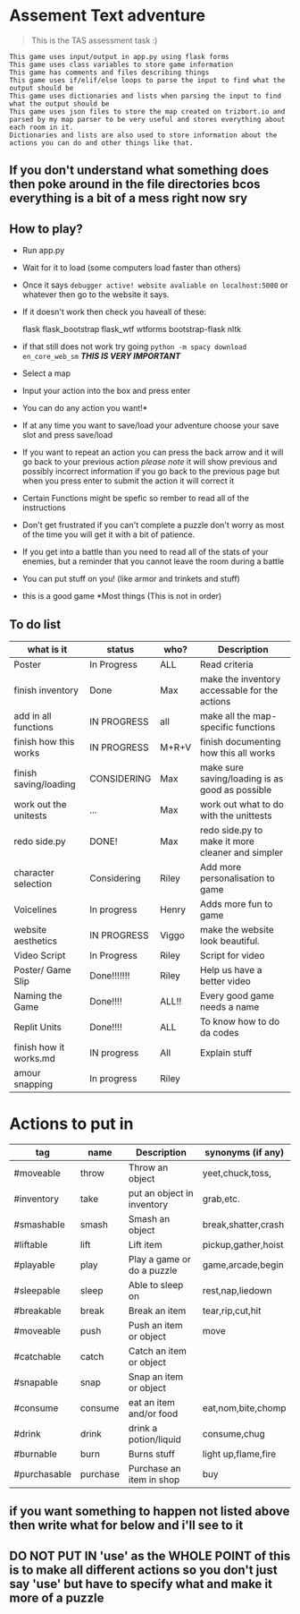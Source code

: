 # Assement Text adventure

> This is the TAS assessment task :)

    This game uses input/output in app.py using flask forms
    This game uses class variables to store game information
    This game has comments and files describing things
    This game uses if/elif/else loops to parse the input to find what the output should be
    This game uses dictionaries and lists when parsing the input to find what the output should be
    This game uses json files to store the map created on trizbort.io and parsed by my map parser to be very useful and stores everything about each room in it.
    Dictionaries and lists are also used to store information about the actions you can do and other things like that.

## If you don't understand what something does then poke around in the file directories bcos everything is a bit of a mess right now sry

## How to play?

- Run app.py
- Wait for it to load (some computers load faster than others)
- Once it says `debugger active! website avaliable on localhost:5000` or whatever then go to the website it says.
- If it doesn't work then check you haveall of these:

    flask
    flask_bootstrap
    flask_wtf
    wtforms
    bootstrap-flask
    nltk 
    
- if that still does not work try going `python -m spacy download en_core_web_sm` ***THIS IS VERY IMPORTANT***
- Select a map
- Input your action into the box and press enter
- You can do any action you want!*
- If at any time you want to save/load your adventure choose your save slot and press save/load
- If you want to repeat an action you can press the back arrow and it will go back to your previous action *please note* it will show previous and possibly incorrect information if you go back to the previous page but when you press enter to submit the action it will correct it
- Certain Functions might be spefic so rember to read all of the instructions
- Don't get frustrated if you can't complete a puzzle don't worry as most of the time you will get it with a bit of patience.
- If you get into a battle than you need to read all of the stats of your enemies, but a reminder that you cannot leave the room during a battle
- You can put stuff on you! (like armor and trinkets and stuff)
- this is a good game
*Most things
(This is not in order)

## To do list

| what is it            | status      | who?   | Description                                      |
| --------------------- | ----------- | ------ |------------------------------------------------- |
| Poster                | In Progress | ALL    | Read criteria                                    |
| finish inventory      | Done        | Max    | make the inventory accessable for the actions    |
| add in all functions  | IN PROGRESS | all    | make all the map-specific functions              |
| finish how this works | IN PROGRESS | M+R+V  | finish documenting how this all works            |
| finish saving/loading | CONSIDERING | Max    | make sure saving/loading is as good as possible  |
| work out the unitests | ...         | Max    | work out what to do with the unittests           |
| redo side.py          | DONE!       | Max    | redo side.py to make it more cleaner and simpler |
| character selection   | Considering | Riley  | Add more personalisation to game                 |
| Voicelines            | In progress | Henry  | Adds more fun to game                            |
| website aesthetics    | IN PROGRESS | Viggo  | make the website look beautiful.                 |
| Video Script          | In Progress | Riley  | Script for video                                 |
| Poster/ Game Slip     | Done!!!!!!! | Riley  | Help us have a better video                      |
| Naming the Game       | Done!!!!    | ALL!!  | Every good game needs a name                     |
| Replit Units          | Done!!!!    |ALL     | To know how to do da codes                       |
|finish how it works.md | IN progress |All     | Explain stuff                                    |
|amour snapping         | In progress | Riley  |                                                  |

















# Actions to put in

| tag               | name       | Description                | synonyms (if any)         |
| ----------------- | ---------- | -------------------------- | -----------------------   |
| #moveable         | throw      | Throw an object            | yeet,chuck,toss,          |
| #inventory        | take       | put an object in inventory | grab,etc.                 |
| #smashable        | smash      | Smash an object            | break,shatter,crash       |
| #liftable         | lift       | Lift item                  | pickup,gather,hoist       |
| #playable         | play       | Play a game or do a puzzle | game,arcade,begin         |
| #sleepable        | sleep      | Able to sleep on           | rest,nap,liedown          |
| #breakable        | break      | Break an item              | tear,rip,cut,hit          |
| #moveable         | push       | Push an item or object     |  move                     |
| #catchable        | catch      | Catch an item or object    |                           |
| #snapable         | snap       | Snap an item or object     |                           |
| #consume          | consume    | eat an item and/or food    | eat,nom,bite,chomp        |
| #drink            | drink      | drink a potion/liquid      | consume,chug              |
| #burnable         | burn       | Burns stuff                | light up,flame,fire       |
| #purchasable      | purchase   | Purchase an item in shop   | buy                       |

## if you want something to happen not listed above then write what for below and i'll see to it

## **DO NOT PUT IN 'use'** as the WHOLE POINT of this is to make all different actions so you don't just say 'use' but have to specify what and make it more of a puzzle
